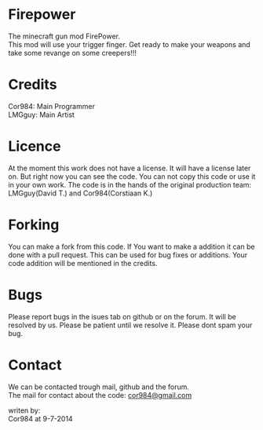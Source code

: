 Firepower
=========

The minecraft gun mod FirePower.<br>
This mod will use your trigger finger. Get ready to make your weapons and take some revange on some creepers!!!

Credits
========
Cor984:          Main Programmer<br>
LMGguy:          Main Artist

Licence
=========
At the moment this work does not have a license. It will have a license later on. But right now you can see the code. You can not copy this code or use it in your own work. The code is in the hands of the original production team: LMGguy(David T.) and Cor984(Corstiaan K.)

Forking
========
You can make a fork from this code. If You want to make a addition it can be done with a pull request. This can be used for bug fixes or additions. Your code addition will be mentioned in the credits.

Bugs
=======
Please report bugs in the isues tab on github or on the forum. It will be resolved by us. Please be patient until we resolve it. Please dont spam your bug.

Contact
=======
We can be contacted trough mail, github and the forum.<br>
The mail for contact about the code:
cor984@gmail.com



writen by:<br>
Cor984 at 9-7-2014
